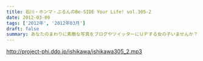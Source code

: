 ```yaml
---
title: 石川・ホンマ・ぶるんのBe-SIDE Your Life! vol.305-2
date: 2012-03-09
tags: ['2012年', '2012年03月']
draft: false
summary: あなたのまわりに素敵な写真をブログやツイッターにＵＰする女の子いませんか？ビーサイはそんな女の子が大好きです。いっぱいブログとかツイッターしようね。メヒコ。代打Ｄビーチ
---
```


http://project-phi.ddo.jp/ishikawa/ishikawa305_2.mp3
